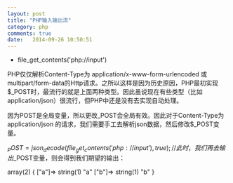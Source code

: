 ```yaml
---
layout: post
title: "PHP输入输出流"
category: php
comments: true
date:   2014-09-26 10:50:51
---
```


- file_get_contents('php://input')


PHP仅仅解析Content-Type为 application/x-www-form-urlencoded 或 multipart/form-data的Http请求。之所以这样是因为历史原因，PHP最初实现$_POST时，最流行的就是上面两种类型。因此虽说现在有些类型（比如application/json）很流行，但PHP中还是没有去实现自动处理。

因为POST是全局变量，所以更改_POST会全局有效。因此对于Content-Type为 application/json 的请求，我们需要手工去解析json数据，然后修改$_POST变量。

$_POST = json_decode(file_get_contents('php://input'), true);
//此时，我们再去输出$_POST变量，则会得到我们期望的输出：

array(2) { ["a"]=> string(1) "a" ["b"]=> string(1) "b" }

